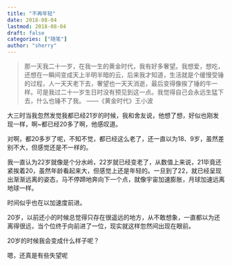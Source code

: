 ```yaml
---
title: "不再年轻"
date: 2018-08-04
lastmod: 2018-08-04
draft: false
categories: ["随笔"]
author: "sherry"
---
```

> 那一天我二十一岁，在我一生的黄金时代，我有好多奢望。我想爱，想吃，还想在一瞬间变成天上半明半暗的云，后来我才知道，生活就是个缓慢受锤的过程，人一天天老下去，奢望也一天天消逝，最后变得像挨了锤的牛一样。可是我过二十一岁生日时没有预见到这一点。我觉得自己会永远生猛下去，什么也锤不了我。 ——《黄金时代》王小波

大三时当我忽然发觉我都已经21岁的时候，我和舍友说，他想了想，好似也刚发现一样，啊~都已经20多了啊，他感叹道。

对啊，都20多岁了呢，不知不觉，都已经这么老了，还一直以为18、9岁，虽然差别不大，但感觉还是不一样的。

<!--more-->

我一直认为22岁就像是个分水岭，22岁就已经变老了，从数值上来说，21毕竟还紧挨着20，虽然年龄看起来大，但感觉上还是年轻的。一旦到了22，就已经呈现出渐渐远离的姿态，马不停蹄地奔向下一个点，就像宇宙加速膨胀，月球加速远离地球一样。

时间似乎也在以加速度前进。

20岁，以前还小的时候总觉得只存在很遥远的地方，从不敢想象，一直都以为还离得很远，当个位终于向前进了一位，现实就这样忽然间出现在眼前。

20岁的时候我会变成什么样子呢？

嗯，还真是有些失望呢
